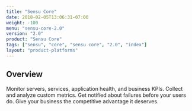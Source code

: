 ```yaml
---
title: "Sensu Core"
date: 2018-02-05T13:06:31-07:00
weight: -100
menu: "sensu-core-2.0"
version: "2.0"
product: "Sensu Core"
tags: ["sensu", "core", "sensu core", "2.0", "index"]
layout: "product-platforms"
---
```


## Overview
Monitor servers, services, application health, and business KPIs. Collect and analyze custom metrics. Get notified about failures before your users do. Give your business the competitive advantage it deserves.
